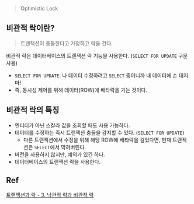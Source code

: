 > Optimistic Lock

## 비관적 락이란?

> 트랜잭션이 충돌한다고 가정하고 락을 건다.

비관적 락은 데이터베이스의 트랜잭션 락 기능을 사용한다. (`SELECT FOR UPDATE` 구문 사용)
- `SELECT FOR UPDATE`: 나 데이터 수정하려고 `SELECT` 중이니까 내 데이터에 손 대지 마!
- 즉, 동시성 제어를 위해 데이터(ROW)에 배타락을 거는 것이다.

## 비관적 락의 특징

- 엔티티가 아닌 스칼라 값을 조회할 때도 사용 가능하다.
- 데이터를 수정하는 즉시 트랜잭션 충돌을 감지할 수 있다. (`SELECT FOR UPDATE`)
	- 다른 트랜잭션에서 수정을 위해 해당 ROW에 배타락을 걸었다면, 현재 트랜잭션은 `SELECT`에서 막혀버린다.
- 버전을 사용하지 않지만, 예외가 있긴 하다.
- 데이터베이스의 트랜잭션 락을 사용한다.


## Ref

[트랜잭션과 락 - 3. 낙관적 락과 비관적 락](https://velog.io/@on5949/JPA-%ED%8A%B8%EB%9E%9C%EC%9E%AD%EC%85%98%EA%B3%BC-%EB%9D%BD-3.-%EB%82%99%EA%B4%80%EC%A0%81-%EB%9D%BD%EA%B3%BC-%EB%B9%84%EA%B4%80%EC%A0%81-%EB%9D%BD)